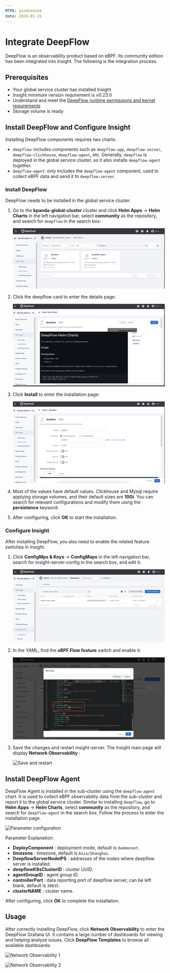 ```yaml
---
MTPE: windsonsea
date: 2024-01-15
---
```


# Integrate DeepFlow

DeepFlow is an observability product based on eBPF. Its community edition has been integrated into Insight. The following is the integration process.

## Prerequisites

- Your global service cluster has installed Insight
- Insight minimum version requirement is v0.23.0
- Understand and meet the [DeepFlow runtime permissions and kernel requirements](https://deepflow.io/docs/ce-install/overview/#runtime-permissions-and-kernel-requirements)
- Storage volume is ready

## Install DeepFlow and Configure Insight

Installing DeepFlow components requires two charts:

- `deepflow`: includes components such as `deepflow-app`, `deepflow-server`, `deepflow-clickhouse`, `deepflow-agent`, etc.
  Generally, `deepflow` is deployed in the global service cluster, so it also installs `deepflow-agent` together.
- `deepflow-agent`: only includes the `deepflow-agent` component, used to collect eBPF data and send it to `deepflow-server`.

### Install DeepFlow

DeepFlow needs to be installed in the global service cluster.

1. Go to the __kpanda-global-cluster__ cluster and click
   __Helm Apps__ -> __Helm Charts__ in the left navigation bar, select __community__ as the repository, and search for `deepflow` in the search box:
    
    ![Find deepflow](./images/deepflow_chart.png)
    
1. Click the deepflow card to enter the details page:
    
    ![Card details](./images/deepflow_chart_readme.png)
    
1. Click __Install__ to enter the installation page:
    
    ![Start installation](./images/deepflow_chart_config.png)
    
1. Most of the values have default values. Clickhouse and Mysql require applying storage volumes, and their default sizes are __10Gi__.
   You can search for relevant configurations and modify them using the __persistence__ keyword.
    
1. After configuring, click __OK__ to start the installation.

### Configure Insight

After installing DeepFlow, you also need to enable the related feature switches in Insight.
    
1. Click __ConfigMps & Keys__ -> __ConfigMaps__ in the left navigation bar, search for insight-server-config in the search box, and edit it:
    
    ![Find insight-server-config](./images/deepflow_integ_insight_cm.png)
    
1. In the YAML, find the __eBPF Flow feature__ switch and enable it:
    
    ![Turn on the switch](./images/deepflow_integ_insight_cm_edit.png)
    
1. Save the changes and restart insight-server. The Insight main page will display __Network Observability__ :
    
    ![Save and restart](https://docs.daocloud.io/daocloud-docs-images/docs/en/docs/insight/best-practice/images/deepflow_ui.png)

## Install DeepFlow Agent

DeepFlow Agent is installed in the sub-cluster using the `deepflow-agent` chart. It is used to collect eBPF observability data from the sub-cluster and report it to the global service cluster.
Similar to installing `deepflow`, go to __Helm Apps__ -> __Helm Charts__, select __community__ as the repository, and search for `deepflow-agent` in the search box. Follow the process to enter the installation page.

![Parameter configuration](https://docs.daocloud.io/daocloud-docs-images/docs/en/docs/insight/best-practice/images/deepflow_agent_chart_config.png)

Parameter Explanation:

- __DeployComponent__ : deployment mode, default is `daemonset`.
- __timezone__ : timezone, default is `Asia/Shanghai`.
- __DeepflowServerNodeIPS__ : addresses of the nodes where deepflow server is installed.
- __deepflowK8sClusterID__ : cluster UUID.
- __agentGroupID__ : agent group ID.
- __controllerPort__ : data reporting port of deepflow server, can be left blank, default is `30035`.
- __clusterNAME__ : cluster name.

After configuring, click __OK__ to complete the installation.

## Usage

After correctly installing DeepFlow, click __Network Observability__ to enter the DeepFlow Grafana UI. It contains a large number of dashboards for viewing and helping analyze issues.
Click __DeepFlow Templates__ to browse all available dashboards:

![Network Observability 1](https://docs.daocloud.io/daocloud-docs-images/docs/en/docs/insight/best-practice/images/deepflow_ui_templates.png)

![Network Observability 2](https://docs.daocloud.io/daocloud-docs-images/docs/en/docs/insight/best-practice/images/deepflow_ui_template_list.png)
